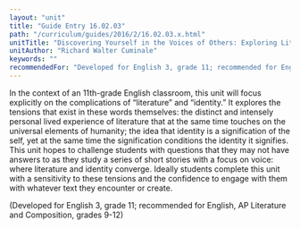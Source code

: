 ```yaml
---
layout: "unit"
title: "Guide Entry 16.02.03"
path: "/curriculum/guides/2016/2/16.02.03.x.html"
unitTitle: "Discovering Yourself in the Voices of Others: Exploring Literary Aspects of Constructing an Identity"
unitAuthor: "Richard Walter Cuminale"
keywords: ""
recommendedFor: "Developed for English 3, grade 11; recommended for English, AP Literature and Composition, grades 9-12"
---
```

<main>
 <p>
  In the context of an 11th-grade English classroom, this unit will focus explicitly on the complications of “literature” and “identity.” It explores the tensions that exist in these words themselves: the distinct and intensely personal lived experience of literature that at the same time touches on the universal elements of humanity; the idea that identity is a signification of the self, yet at the same time the signification conditions the identity it signifies. This unit hopes to challenge students with questions that they may not have answers to as they study a series of short stories with a focus on voice: where literature and identity converge. Ideally students complete this unit with a sensitivity to these tensions and the confidence to engage with them with whatever text they encounter or create.
 </p>
 <p>
  (Developed for English 3, grade 11; recommended for English, AP Literature and Composition, grades 9-12)
 </p>
</main>